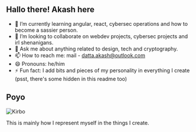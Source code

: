 ## Hallo there! Akash here



- 🌱 I’m currently learning angular, react, cybersec operations and how to become a sassier person.
- 👯 I’m looking to collaborate on webdev projects, cybersec projects and irl shenanigans.
- 💬 Ask me about anything related to design, tech and cryptography.
- 📫 How to reach me: mail - datta.akash@outlook.com
- 😄 Pronouns: he/him 
- ⚡ Fun fact: I add bits and pieces of my personality in everything I create (psst, there's some hidden in this readme too)

## Poyo
![Kirbo]("https://raw.githubusercontent.com/ShinyACash/ShinyACash/refs/heads/main/kirboo.png?token=GHSAT0AAAAAACWTGBCNQAL3QDOP66OWEKXQZYTP2WA")
<!--i love kirby if you know me and have money pls say yes when i say "lets go kirby merch shopping"-->
This is mainly how I represent myself in the things I create.



